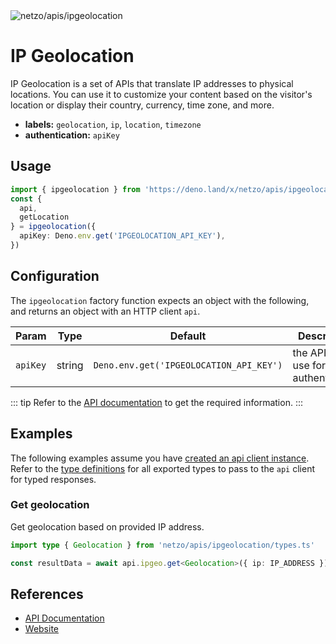 <img src="https://raw.githubusercontent.com/netzo/netzo/main/assets/apis/ipgeolocation.svg" alt="netzo/apis/ipgeolocation" class="mb-5 w-75px">

# IP Geolocation

IP Geolocation is a set of APIs that translate IP addresses to physical locations. You can use it to customize your content based on the visitor's location or display their country, currency, time zone, and more.

- **labels:** `geolocation`, `ip`, `location`, `timezone`
- **authentication:** `apiKey`

## Usage

```ts
import { ipgeolocation } from 'https://deno.land/x/netzo/apis/ipgeolocation/mod.ts'
const {
  api,
  getLocation
} = ipgeolocation({
  apiKey: Deno.env.get('IPGEOLOCATION_API_KEY'),
})
```

## Configuration

The `ipgeolocation` factory function expects an object with the following, and returns an object with an HTTP client `api`.

| Param    | Type   | Default                                 | Description                           |
|----------|--------|-----------------------------------------|---------------------------------------|
| `apiKey` | string | `Deno.env.get('IPGEOLOCATION_API_KEY')` | the API key to use for authentication |


::: tip Refer to the [API documentation](https://ipgeolocation.io/documentation.html) to get the required information.
:::

## Examples

The following examples assume you have [created an api client instance](#usage). Refer to the [type definitions](https://deno.land/x/netzo/apis/ipgeolocation/types.ts) for all exported types to pass to the `api` client for typed responses.

### Get geolocation

Get geolocation based on provided IP address.

```ts
import type { Geolocation } from 'netzo/apis/ipgeolocation/types.ts'

const resultData = await api.ipgeo.get<Geolocation>({ ip: IP_ADDRESS })
```

## References

- [API Documentation](https://ipgeolocation.io/documentation.html)
- [Website](https://ipgeolocation.io/)
